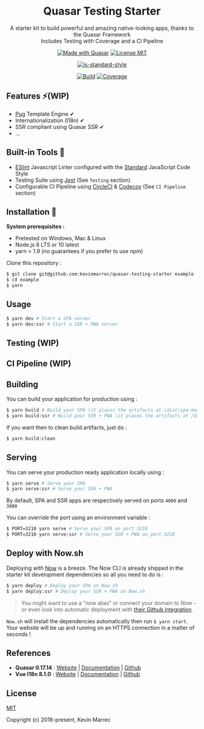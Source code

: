 <div align="center">

# Quasar Testing Starter

A starter kit to build powerful and amazing native-looking apps, thanks to the Quasar Framework  
Includes Testing with Coverage and a CI Pipeline

</div>

<div align="center">

[![Made with Quasar](https://img.shields.io/badge/made%20with-Quasar-blue.svg?style=for-the-badge)](https://github.com/quasarframework/quasar)
[![License MIT](https://img.shields.io/github/license/kevinmarrec/quasar-testing-starter.svg?style=for-the-badge)](https://opensource.org/licenses/MIT)

</div>

<div align="center">

[![js-standard-style](https://cdn.rawgit.com/standard/standard/master/badge.svg)](https://github.com/standard/standard)

[![Build](https://img.shields.io/circleci/project/github/kevinmarrec/quasar-testing-starter/master.svg?style=for-the-badge)](https://circleci.com/gh/kevinmarrec/quasar-testing-starter/tree/master)
[![Coverage](https://img.shields.io/codecov/c/github/kevinmarrec/quasar-testing-starter/master.svg?style=for-the-badge)](https://codecov.io/gh/kevinmarrec/quasar-testing-starter/branch/master)

</div>

## Features ⚡️(WIP)

- [Pug](https://github.com/pugjs/pug) Template Engine ✔
- Internationalization (I18n) ✔
- SSR compliant using Quasar SSR ✔
- ...

## Built-in Tools 🔨

- [ESlint](https://github.com/eslint/eslint) Javascript Linter configured with the [Standard](https://github.com/standard/standard) JavaScript Code Style
- Testing Suite using [Jest](https://github.com/facebook/jest)  (See `Testing` section)
- Configurable CI Pipeline using [CircleCI](https://circleci.com/) &  [Codecov](https://codecov.io)  (See `CI Pipeline` section)

## Installation 🔧 

**System prerequisites :**
- Pretested on Windows, Mac & Linux
- Node.js 8 LTS or 10 latest
- yarn > 1.9 (no guarantees if you prefer to use npm)

Clone this repository :
```bash
$ git clone git@github.com:kevinmarrec/quasar-testing-starter example
$ cd example
$ yarn
```

## Usage

```bash
$ yarn dev # Start a SPA server
$ yarn dev:ssr # Start a SSR + PWA server
```

## Testing (WIP)

## CI Pipeline (WIP)

## Building

You can build your application for production using :

```bash
$ yarn build # Build your SPA (it places the artifacts at /dist/spa-mat)
$ yarn build:ssr # Build your SSR + PWA (it places the artifacts at /dist/ssr-mat)
```

If you want then to clean build artifacts, just do :
```bash
$ yarn build:clean
```

## Serving

You can serve your production ready application locally using :

```bash
$ yarn serve # Serve your SPA
$ yarn serve:ssr # Serve your SSR + PWA
```

By default, SPA and SSR apps are respectively served on ports `4000` and `3000`

You can override the port using an environment variable :
```bash
$ PORT=3210 yarn serve # Serve your SPA on port 3210
$ PORT=3210 yarn serve:ssr # Serve your SSR + PWA on port 3210
```

## Deploy with Now.sh

Deploying with [Now](https://zeit.co/now) is a breeze. The Now CLI is already shipped in the starter kit development dependencies so all you need to do is :

```bash
$ yarn deploy # Deploy your SPA on Now.sh
$ yarn deploy:ssr # Deploy your SSR + PWA on Now.sh
```

> You might want to use a "now alias" or connect your domain to Now - or even look into automatic deployment with [their Github integration](https://zeit.co/blog/now-for-github).

`Now.sh` will install the dependencies automatically then run `$ yarn start`. Your website will be up and running on an HTTPS connection in a matter of seconds !

## References
* **Quasar 0.17.14** : [Website](https://quasar-framework.org) | [Documentation](https://quasar-framework.org/guide) | [Github](https://github.com/quasarframework/quasar)
* **Vue I18n 8.1.0** : [Website](https://kazupon.github.io/vue-i18n) | [Documentation](https://kazupon.github.io/vue-i18n/guide/started.html) | [Github](https://github.com/kazupon/vue-i18n)

## License

[MIT](https://opensource.org/licenses/MIT)

Copyright (c) 2018-present, Kevin Marrec
